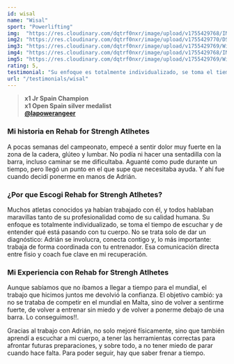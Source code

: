 ```yaml
---
id: wisal
name: "Wisal"
sport: "Powerlifting"
img:  "https://res.cloudinary.com/dqtrf0nxr/image/upload/v1755429768/IMG_4134_htlxi5.webp"
img2: "https://res.cloudinary.com/dqtrf0nxr/image/upload/v1755429770/DSC00060-17828_hmedbz.webp"
img3: "https://res.cloudinary.com/dqtrf0nxr/image/upload/v1755429769/Wisal-56_tgk61t.webp"
img4: "https://res.cloudinary.com/dqtrf0nxr/image/upload/v1755429768/IMG_6504_gdionh.webp"
img5: "https://res.cloudinary.com/dqtrf0nxr/image/upload/v1755429769/Wisal-110_jj81ud.webp"
rating: 5,
testimonial: "Su enfoque es totalmente individualizado, se toma el tiempo de escucharte y de entender qué está sucediendo con tu cuerpo. No se trata solo de dar un diagnóstico: Adrián se involucra y conecta contigo"
url: "/testimonials/wisal"
---
```


> **x1 Jr Spain Champion**  
> **x1 Open Spain silver medalist**  
> [**@lapowerangeer**](https://www.instagram.com/lapowerangeer/)

### Mi historia en Rehab for Strengh Atlhetes

A pocas semanas del campeonato, empecé a sentir dolor muy fuerte en la zona de la cadera, glúteo y lumbar. No podía ni hacer una sentadilla con la barra, incluso caminar se me dificultaba.  Aguanté como pude durante un tiempo, pero llegó un punto en el que supe que necesitaba ayuda. Y ahí fue cuando decidí ponerme en manos de Adrián.

### ¿Por que Escogi Rehab for Strengh Atlhetes?

Muchos atletas conocidos ya habían trabajado con él, y todos hablaban maravillas tanto de su profesionalidad como de su calidad humana. Su enfoque es totalmente individualizado, se toma el tiempo de escuchar y de entender qué está pasando con tu cuerpo. No se trata solo de dar un diagnóstico: Adrián se involucra, conecta contigo y, lo más importante: trabaja de forma coordinada con tu entrenador. Esa comunicación directa entre fisio y coach fue clave en mi recuperación.

### Mi Experiencia con Rehab for Strengh Atlhetes

Aunque sabíamos que no íbamos a llegar a tiempo para el mundial, el trabajo que hicimos juntos me devolvió la confianza. El objetivo cambió: ya no se trataba de competir en el mundial en Malta, sino de volver a sentirme fuerte, de volver a entrenar sin miedo y de volver a ponerme debajo de una barra. Lo conseguimos!!.

Gracias al trabajo con Adrián, no solo mejoré físicamente, sino que también aprendí a escuchar a mi cuerpo, a tener las herramientas correctas para afrontar futuras preparaciones, y sobre todo, a no tener miedo de parar cuando hace falta. Para poder seguir, hay que saber frenar a tiempo.
